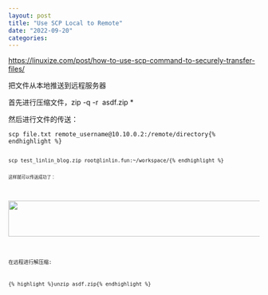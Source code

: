 ```yaml
---
layout: post
title: "Use SCP Local to Remote"
date: "2022-09-20"
categories: 
---
```

<p><a href="https://linuxize.com/post/how-to-use-scp-command-to-securely-transfer-files/">https://linuxize.com/post/how-to-use-scp-command-to-securely-transfer-files/</a></p>

<p>把文件从本地推送到远程服务器</p>

<p>首先进行压缩文件，zip -q -r&nbsp; asdf.zip *</p>

<p>然后进行文件的传送：</p>

<pre>
<code>scp file.txt remote_username@10.10.0.2:/remote/directory{% endhighlight %}

<pre>
<code>scp test_linlin_blog.zip root@linlin.fun:~/workspace/{% endhighlight %}

<p><code>这样就可以传送成功了：</code></p>

<p><img height="72" src="/uploads/ckeditor/pictures/411/image-20220920091135-1.png" width="1920" /></p>

<p>在远程进行解压缩:</p>

{% highlight %}unzip asdf.zip{% endhighlight %}

